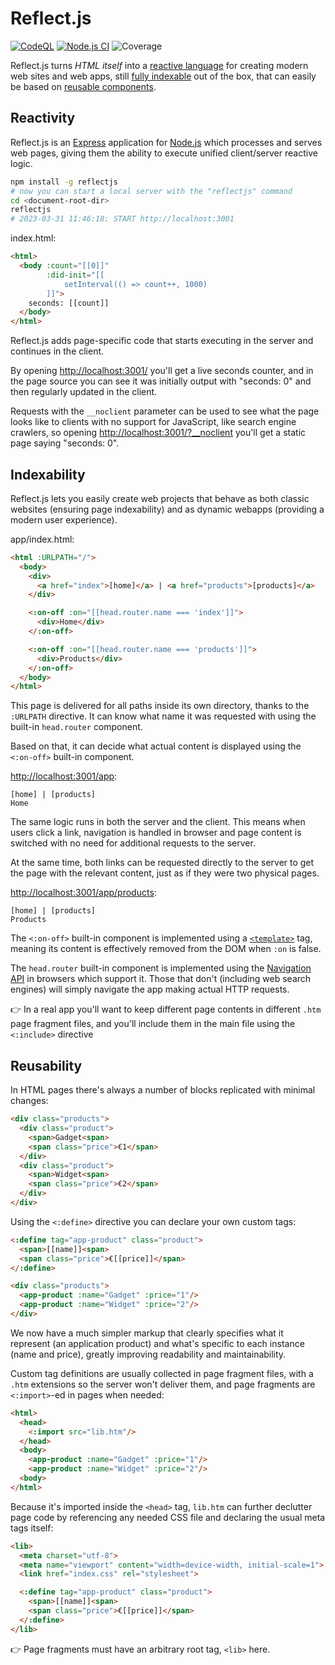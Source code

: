 # Reflect.js

[![CodeQL](https://github.com/reflectjs-org/reflectjs-server/actions/workflows/codeql.yml/badge.svg)](https://github.com/reflectjs-org/reflectjs-server/actions/workflows/codeql.yml)
[![Node.js CI](https://github.com/reflectjs-org/reflectjs-server/actions/workflows/node.js.yml/badge.svg)](https://github.com/reflectjs-org/reflectjs-server/actions/workflows/node.js.yml)
![Coverage](https://github.com/reflectjs-org/reflectjs-server/raw/main/res/coverage-badge-230402.svg)

Reflect.js turns *HTML itself* into a [reactive language](https://github.com/reflectjs-org/reflectjs-server/wiki/reactivity) for creating modern web sites and web apps, still [fully indexable](https://github.com/reflectjs-org/reflectjs-server/wiki/indexability) out of the box, that can easily be based on [reusable components](https://github.com/reflectjs-org/reflectjs-server/wiki/reusability).


## Reactivity

Reflect.js is an [Express](https://expressjs.com/) application for [Node.js](https://nodejs.org/) which processes and serves web pages, giving them the ability to execute unified client/server reactive logic.

```bash
npm install -g reflectjs
# now you can start a local server with the "reflectjs" command
cd <document-root-dir>
reflectjs
# 2023-03-31 11:46:18: START http://localhost:3001
```

index.html:

```html
<html>
  <body :count="[[0]]"
        :did-init="[[
            setInterval(() => count++, 1000)
        ]]">
    seconds: [[count]]
  </body>
</html>
```

Reflect.js adds page-specific code that starts executing in the server and continues in the client.

By opening [http://localhost:3001/](http://localhost:3001/) you'll get a live seconds counter, and in the page source you can see it was initially output with "seconds: 0" and then regularly updated in the client.

Requests with the `__noclient` parameter can be used to see what the page looks like to clients with no support for JavaScript, like search engine crawlers, so opening [http://localhost:3001/?__noclient](http://localhost:3001/?__noclient) you'll get a static page saying "seconds: 0".


## Indexability

Reflect.js lets you easily create web projects that behave as both classic websites (ensuring page indexability) and as dynamic webapps (providing a modern user experience).

app/index.html:

```html
<html :URLPATH="/">
  <body>
    <div>
      <a href="index">[home]</a> | <a href="products">[products]</a>
    </div>

    <:on-off :on="[[head.router.name === 'index']]">
      <div>Home</div>
    </:on-off>

    <:on-off :on="[[head.router.name === 'products']]">
      <div>Products</div>
    </:on-off>
  </body>
</html>
```

This page is delivered for all paths inside its own directory, thanks to the `:URLPATH` directive. It can know what name it was requested with using the built-in `head.router` component.

Based on that, it can decide what actual content is displayed using the `<:on-off>` built-in component.

[http://localhost:3001/app](http://localhost:3001/app):

```
[home] | [products]
Home
```

The same logic runs in both the server and the client. This means when users click a link, navigation is handled in browser and page content is switched with no need for additional requests to the server.

At the same time, both links can be requested directly to the server to get the page with the relevant content, just as if they were two physical pages.

[http://localhost:3001/app/products](http://localhost:3001/app/products):

```
[home] | [products]
Products
```

The `<:on-off>` built-in component is implemented using a [`<template>`](https://developer.mozilla.org/en-US/docs/Web/HTML/Element/template) tag, meaning its content is effectively removed from the DOM when `:on` is false.

The `head.router` built-in component is implemented using the [Navigation API](https://developer.mozilla.org/en-US/docs/Web/API/Navigation_API) in browsers which support it. Those that don't (including web search engines) will simply navigate the app making actual HTTP requests.

👉 In a real app you'll want to keep different page contents in different `.htm` page fragment files, and you'll include them in the main file using the `<:include>` directive


## Reusability

In HTML pages there's always a number of blocks replicated with minimal changes:

```html
<div class="products">
  <div class="product">
    <span>Gadget<span>
    <span class="price">€1</span>
  </div>
  <div class="product">
    <span>Widget<span>
    <span class="price">€2</span>
  </div>
</div>
```

Using the `<:define>` directive you can declare your own custom tags:

```html
<:define tag="app-product" class="product">
  <span>[[name]]<span>
  <span class="price">€[[price]]</span>
</:define>

<div class="products">
  <app-product :name="Gadget" :price="1"/>
  <app-product :name="Widget" :price="2"/>
</div>
```

We now have a much simpler markup that clearly specifies what it represent (an application product) and what's specific to each instance (name and price), greatly improving readability and maintainability.

Custom tag definitions are usually collected in page fragment files, with a `.htm` extensions so the server won't deliver them, and page fragments are `<:import>`-ed in pages when needed:

```html
<html>
  <head>
    <:import src="lib.htm"/>
  </head>
  <body>
    <app-product :name="Gadget" :price="1"/>
    <app-product :name="Widget" :price="2"/>
  <body>
</html>
```

Because it's imported inside the `<head>` tag, `lib.htm` can further declutter page code by referencing any needed CSS file and declaring the usual meta tags itself:

```html
<lib>
  <meta charset="utf-8">
  <meta name="viewport" content="width=device-width, initial-scale=1">
  <link href="index.css" rel="stylesheet">

  <:define tag="app-product" class="product">
    <span>[[name]]<span>
    <span class="price">€[[price]]</span>
  </:define>
</lib>
```

👉 Page fragments must have an arbitrary root tag, `<lib>` here.
